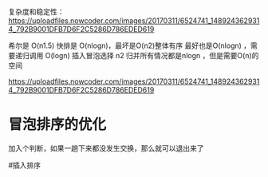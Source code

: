 复杂度和稳定性：
https://uploadfiles.nowcoder.com/images/20170311/6524741_1489243629314_792B9001DFB7D6F2C5286D786EDED619

希尔是 O(n1.5)
快排是 O(nlogn)，最坏是O(n2)整体有序 最好也是O(nlogn) ，需要递归调用 O(logn)
插入冒泡选择 n2
归并所有情况都是nlogn ，但是需要O(n)的空间

https://uploadfiles.nowcoder.com/images/20170311/6524741_1489243629314_792B9001DFB7D6F2C5286D786EDED619

# 冒泡排序的优化
加入个判断，如果一趟下来都没发生交换，那么就可以退出来了

#插入排序